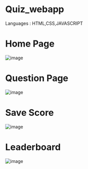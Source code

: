 # Quiz_webapp
Languages : HTML,CSS,JAVASCRIPT 

# Home Page
![image](https://github.com/HardiRakholiya/Quiz_webapp/assets/132381945/b0884747-17fe-497d-bc63-ce427f72d1fd)

# Question Page 
![image](https://github.com/HardiRakholiya/Quiz_webapp/assets/132381945/1275c456-450c-4c16-868d-e5545853282b)

# Save Score
![image](https://github.com/HardiRakholiya/Quiz_webapp/assets/132381945/af83d018-5dca-4736-91ef-b9945ce50c1f)

# Leaderboard
![image](https://github.com/HardiRakholiya/Quiz_webapp/assets/132381945/cfbb092a-658d-41c8-af3b-c8c3a8c395fa)




